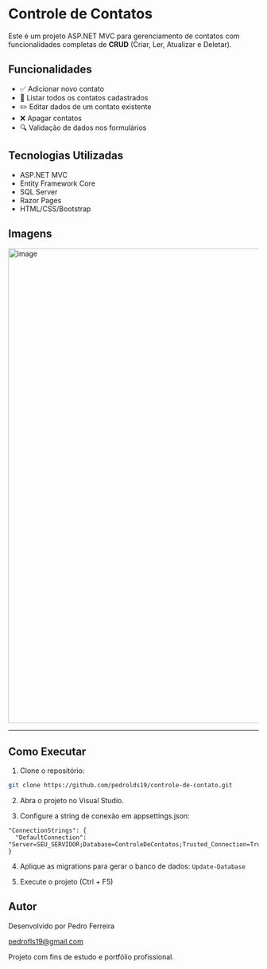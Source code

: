 # Controle de Contatos

Este é um projeto ASP.NET MVC para gerenciamento de contatos com funcionalidades completas de **CRUD** (Criar, Ler, Atualizar e Deletar).

## Funcionalidades

- ✅ Adicionar novo contato
- 📄 Listar todos os contatos cadastrados
- ✏️ Editar dados de um contato existente
- ❌ Apagar contatos
- 🔍 Validação de dados nos formulários

## Tecnologias Utilizadas

- ASP.NET MVC 
- Entity Framework Core
- SQL Server
- Razor Pages
- HTML/CSS/Bootstrap

## Imagens

<img width="1918" height="953" alt="image" src="https://github.com/user-attachments/assets/aa2ffe67-8c6d-4148-9e28-8aea962c1bca" />

---

## Como Executar

 1. Clone o repositório:
   ```bash
   git clone https://github.com/pedrolds19/controle-de-contato.git
   ```
2. Abra o projeto no Visual Studio.

3. Configure a string de conexão em appsettings.json:
```
"ConnectionStrings": {
  "DefaultConnection": "Server=SEU_SERVIDOR;Database=ControleDeContatos;Trusted_Connection=True;"
}
```

4. Aplique as migrations para gerar o banco de dados:
```Update-Database```

 5. Execute o projeto (Ctrl + F5)

## Autor
Desenvolvido por Pedro Ferreira

pedrofls19@gmail.com

Projeto com fins de estudo e portfólio profissional.




